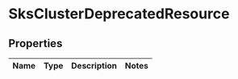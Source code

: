 # SksClusterDeprecatedResource

## Properties
Name | Type | Description | Notes
------------ | ------------- | ------------- | -------------
